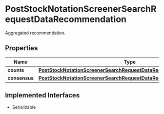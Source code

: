 

# PostStockNotationScreenerSearchRequestDataRecommendation

Aggregated recommendation.

## Properties

Name | Type | Description | Notes
------------ | ------------- | ------------- | -------------
**counts** | [**PostStockNotationScreenerSearchRequestDataRecommendationCounts**](PostStockNotationScreenerSearchRequestDataRecommendationCounts.md) |  |  [optional]
**consensus** | [**PostStockNotationScreenerSearchRequestDataRecommendationConsensus**](PostStockNotationScreenerSearchRequestDataRecommendationConsensus.md) |  |  [optional]


## Implemented Interfaces

* Serializable



